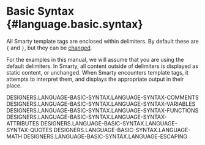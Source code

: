 Basic Syntax {#language.basic.syntax}
============

All Smarty template tags are enclosed within delimiters. By default
these are `{` and `}`, but they can be
[changed](#variable.left.delimiter).

For the examples in this manual, we will assume that you are using the
default delimiters. In Smarty, all content outside of delimiters is
displayed as static content, or unchanged. When Smarty encounters
template tags, it attempts to interpret them, and displays the
appropriate output in their place.

DESIGNERS.LANGUAGE-BASIC-SYNTAX.LANGUAGE-SYNTAX-COMMENTS
DESIGNERS.LANGUAGE-BASIC-SYNTAX.LANGUAGE-SYNTAX-VARIABLES
DESIGNERS.LANGUAGE-BASIC-SYNTAX.LANGUAGE-SYNTAX-FUNCTIONS
DESIGNERS.LANGUAGE-BASIC-SYNTAX.LANGUAGE-SYNTAX-ATTRIBUTES
DESIGNERS.LANGUAGE-BASIC-SYNTAX.LANGUAGE-SYNTAX-QUOTES
DESIGNERS.LANGUAGE-BASIC-SYNTAX.LANGUAGE-MATH
DESIGNERS.LANGUAGE-BASIC-SYNTAX.LANGUAGE-ESCAPING
